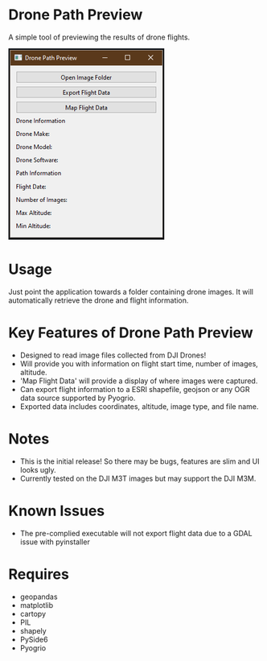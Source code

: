 # Drone Path Preview
A simple tool of previewing the results of drone flights.

![img.png](img.png)

# Usage
Just point the application towards a folder containing drone images.
It will automatically retrieve the drone and flight information.

# Key Features of Drone Path Preview
- Designed to read image files collected from DJI Drones!
- Will provide you with information on flight start time, number of images, altitude.
- 'Map Flight Data' will provide a display of where images were captured.
- Can export flight information to a ESRI shapefile, geojson or any OGR data source supported by Pyogrio.
- Exported data includes coordinates, altitude, image type, and file name.

# Notes
- This is the initial release! So there may be bugs, features are slim and UI looks ugly.
- Currently tested on the DJI M3T images but may support the DJI M3M. 

# Known Issues
- The pre-complied executable will not export flight data due to a GDAL issue with pyinstaller

# Requires
- geopandas
- matplotlib
- cartopy
- PIL
- shapely
- PySide6
- Pyogrio